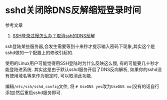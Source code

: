 # sshd关闭除DNS反解缩短登录时间

参考文章

1. [SSH登录过慢怎么办？取消ssh的DNS反解](http://www.zxsdw.com/index.php/archives/1078/)

ssh登陆某些服务器,会发生需要等到十来秒才提示输入密码下现象,其实这个是sshd做的一个配置上的修改引起的.

使用的Linux用户可能觉得用SSH登陆时为什么反映这么慢, 有的可能要几十秒才能登陆进系统. 其实这是由于默认sshd服务开启了DNS反向解析, 如果你的sshd没有使用域名等来作为限定时, 可以取消此功能. 

编辑`/etc/ssh/sshd_config`文件, 将 `# UseDNS yes`改为`UseDNS no`(没有的话自行添加)然后重启sshd服务即可.
